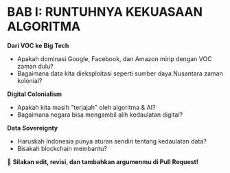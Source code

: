 # BAB I: RUNTUHNYA KEKUASAAN ALGORITMA  
**Dari VOC ke Big Tech**  
- Apakah dominasi Google, Facebook, dan Amazon mirip dengan VOC zaman dulu?  
- Bagaimana data kita dieksploitasi seperti sumber daya Nusantara zaman kolonial?  

**Digital Colonialism**  
- Apakah kita masih "terjajah" oleh algoritma & AI?  
- Bagaimana negara bisa mengambil alih kedaulatan digital?  

**Data Sovereignty**  
- Haruskah Indonesia punya aturan sendiri tentang kedaulatan data?  
- Bisakah blockchain membantu?  

💬 **Silakan edit, revisi, dan tambahkan argumenmu di Pull Request!**
